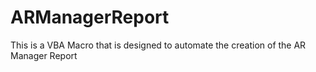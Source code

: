 # ARManagerReport
This is a VBA Macro that is designed to automate the creation of the AR Manager Report
